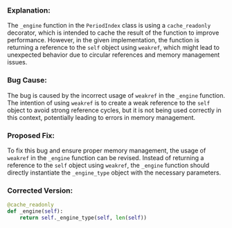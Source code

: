 ### Explanation:
The `_engine` function in the `PeriodIndex` class is using a `cache_readonly` decorator, which is intended to cache the result of the function to improve performance. However, in the given implementation, the function is returning a reference to the `self` object using `weakref`, which might lead to unexpected behavior due to circular references and memory management issues.

### Bug Cause:
The bug is caused by the incorrect usage of `weakref` in the `_engine` function. The intention of using `weakref` is to create a weak reference to the `self` object to avoid strong reference cycles, but it is not being used correctly in this context, potentially leading to errors in memory management.

### Proposed Fix:
To fix this bug and ensure proper memory management, the usage of `weakref` in the `_engine` function can be revised. Instead of returning a reference to the `self` object using `weakref`, the `_engine` function should directly instantiate the `_engine_type` object with the necessary parameters.

### Corrected Version:
```python
@cache_readonly
def _engine(self):
    return self._engine_type(self, len(self))
```